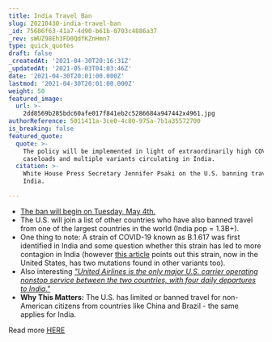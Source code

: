 ```yaml
---
title: India Travel Ban
slug: 20210430-india-travel-ban
_id: 75606f63-41a7-4d90-b61b-0703c4886a37
_rev: sWUZ98Eh3FD0QdfKZnHmn7
type: quick_quotes
draft: false
_createdAt: '2021-04-30T20:16:31Z'
_updatedAt: '2021-05-03T04:03:46Z'
date: '2021-04-30T20:01:00.000Z'
lastmod: '2021-04-30T20:01:00.000Z'
weight: 50
featured_image:
  url: >-
    2dd8569b285bdc60afe017f841eb2c5286684a947442x4961.jpg
authorReference: 5011411a-3ce0-4c80-975a-7b1a35572700
is_breaking: false
featured_quote:
  quote: >-
    The policy will be implemented in light of extraordinarily high COVID-19
    caseloads and multiple variants circulating in India.
  citation: >-
    White House Press Secretary Jennifer Psaki on the U.S. banning travel from
    India.

---
```

* [The ban will begin on Tuesday, May 4th.](undefined)
* The U.S. will join a list of other countries who have also banned travel from one of the largest countries in the world (India pop = 1.3B+). 
* One thing to note: A strain of COVID-19 known as B.1.617 was first identified in India and some question whether this strain has led to more contagion in India (however [this article](https://www.cnbc.com/2021/04/30/us-to-restrict-travel-from-covid-ravaged-india.html) points out this strain, now in the United States, has two mutations found in other variants too).
* Also interesting [_"United Airlines is the only major U.S. carrier operating nonstop service between the two countries, with four daily departures to India."_](https://www.cnbc.com/2021/04/30/us-to-restrict-travel-from-covid-ravaged-india.html)
* **Why This Matters:** The U.S. has limited or banned travel for non-American citizens from countries like China and Brazil - the same applies for India. 

Read more [HERE](https://www.npr.org/sections/coronavirus-live-updates/2021/04/30/992511531/u-s-will-impose-new-ban-on-travel-from-india-as-coronavirus-rages)
